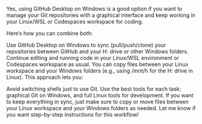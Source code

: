 Yes, using GitHub Desktop on Windows is a good option if you want to manage your Git repositories with a graphical interface and keep working in your Linux/WSL or Codespaces workspace for coding.

Here’s how you can combine both:

Use GitHub Desktop on Windows to sync (pull/push/clone) your repositories between GitHub and your H: drive or other Windows folders.
Continue editing and running code in your Linux/WSL environment or Codespaces workspace as usual.
You can copy files between your Linux workspace and your Windows folders (e.g., using /mnt/h for the H: drive in Linux).
This approach lets you:

Avoid switching shells just to use Git.
Use the best tools for each task: graphical Git on Windows, and full Linux tools for development.
If you want to keep everything in sync, just make sure to copy or move files between your Linux workspace and your Windows folders as needed. Let me know if you want step-by-step instructions for this workflow!
